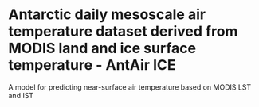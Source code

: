 # Antarctic daily mesoscale air temperature dataset derived from MODIS land and ice surface temperature - AntAir ICE
A model for predicting near-surface air temperature based on MODIS LST and IST 
